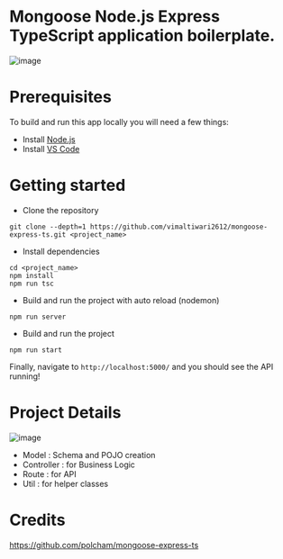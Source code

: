 # Mongoose Node.js Express TypeScript application boilerplate.

![image](https://user-images.githubusercontent.com/10678997/57565876-01281b00-73f8-11e9-8d86-911faa4a6c0f.png)

# Prerequisites

To build and run this app locally you will need a few things:

- Install [Node.js](https://nodejs.org/en/)
- Install [VS Code](https://code.visualstudio.com/)

# Getting started

- Clone the repository

```
git clone --depth=1 https://github.com/vimaltiwari2612/mongoose-express-ts.git <project_name>
```

- Install dependencies

```
cd <project_name>
npm install
npm run tsc
```

- Build and run the project with auto reload (nodemon)

```
npm run server
```

- Build and run the project

```
npm run start
```

Finally, navigate to `http://localhost:5000/` and you should see the API running!

# Project Details

![image](https://user-images.githubusercontent.com/22127564/161116994-1188b0d4-e75e-453c-9acb-33246b2e611a.png)

- Model : Schema and POJO creation
- Controller : for Business Logic
- Route : for API
- Util : for helper classes

# Credits
https://github.com/polcham/mongoose-express-ts

